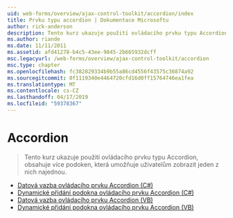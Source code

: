 ```yaml
---
uid: web-forms/overview/ajax-control-toolkit/accordion/index
title: Prvku typu accordion | Dokumentace Microsoftu
author: rick-anderson
description: Tento kurz ukazuje použití ovládacího prvku typu Accordion, obsahuje více podoken, která umožňuje uživatelům zobrazit jeden z nich najednou.
ms.author: riande
ms.date: 11/11/2011
ms.assetid: afd41278-b4c5-43ee-9845-2b665932dcff
msc.legacyurl: /web-forms/overview/ajax-control-toolkit/accordion
msc.type: chapter
ms.openlocfilehash: fc382829334b9b55a86cd4556f43575c36874a92
ms.sourcegitcommit: 0f1119340e4464720cfd16d0ff15764746ea1fea
ms.translationtype: MT
ms.contentlocale: cs-CZ
ms.lasthandoff: 04/17/2019
ms.locfileid: "59378367"
---
```

# <a name="accordion"></a>Accordion

> Tento kurz ukazuje použití ovládacího prvku typu Accordion, obsahuje více podoken, která umožňuje uživatelům zobrazit jeden z nich najednou.


- [Datová vazba ovládacího prvku Accordion (C#)](databinding-to-an-accordion-cs.md)
- [Dynamické přidání podokna ovládacího prvku Accordion (C#)](dynamically-adding-an-accordion-pane-cs.md)
- [Datová vazba ovládacího prvku Accordion (VB)](databinding-to-an-accordion-vb.md)
- [Dynamické přidání podokna ovládacího prvku Accordion (VB)](dynamically-adding-an-accordion-pane-vb.md)
